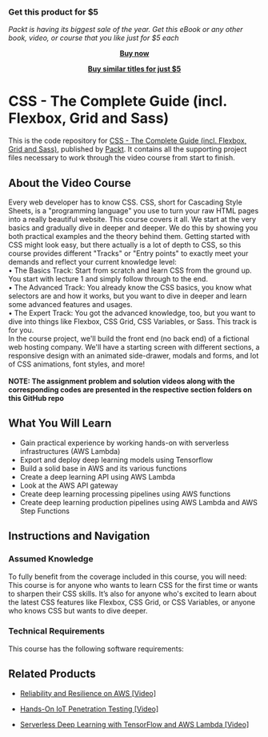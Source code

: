 
### Get this product for $5

<i>Packt is having its biggest sale of the year. Get this eBook or any other book, video, or course that you like just for $5 each</i>


<b><p align='center'>[Buy now](https://packt.link/9781789954692)</p></b>


<b><p align='center'>[Buy similar titles for just $5](https://subscription.packtpub.com/search)</p></b>


# CSS - The Complete Guide (incl. Flexbox, Grid and Sass)
This is the code repository for [CSS - The Complete Guide (incl. Flexbox, Grid and Sass)](https://www.packtpub.com/big-data-and-business-intelligence/serverless-deep-learning-tensorflow-and-aws-lambda-video?utm_source=github&utm_medium=repository&utm_campaign=9781789618679), published by [Packt](https://www.packtpub.com/?utm_source=github). It contains all the supporting project files necessary to work through the video course from start to finish.
## About the Video Course
Every web developer has to know CSS. CSS, short for Cascading Style Sheets, is a "programming language" you use to turn your raw HTML pages into a really beautiful website. This course covers it all. We start at the very basics and gradually dive in deeper and deeper. We do this by showing you both practical examples and the theory behind them. 
Getting started with CSS might look easy, but there actually is a lot of depth to CSS, so this course provides different "Tracks" or "Entry points" to exactly meet your demands and reflect your current knowledge level: 
<br/>•	The Basics Track: Start from scratch and learn CSS from the ground up. You start with lecture 1 and simply follow through to the end.
<br/>•	The Advanced Track: You already know the CSS basics, you know what selectors are and how it works, but you want to dive in deeper and learn some advanced features and usages.
<br/>•	The Expert Track: You got the advanced knowledge, too, but you want to dive into things like Flexbox, CSS Grid, CSS Variables, or Sass. This track is for you.
<br/>In the course project, we'll build the front end (no back end) of a fictional web hosting company. We'll have a starting screen with different sections, a responsive design with an animated side-drawer, modals and forms, and lot of CSS animations, font styles, and more!
<br/><br/><b>NOTE: The assignment problem and solution videos along with the corresponding codes are presented in the respective section folders on this GitHub repo</b>

<H2>What You Will Learn</H2>
<DIV class=book-info-will-learn-text>
<UL>
<LI>Gain practical experience by working hands-on with serverless infrastructures (AWS Lambda) 
<LI>Export and deploy deep learning models using Tensorflow 
<LI>Build a solid base in AWS and its various functions 
<LI>Create a deep learning API using AWS Lambda&nbsp; 
<LI>Look at the AWS API gateway 
<LI>Create deep learning processing pipelines using AWS functions 
<LI>Create deep learning production pipelines using AWS Lambda and AWS Step Functions </LI></UL></DIV>

## Instructions and Navigation
### Assumed Knowledge
To fully benefit from the coverage included in this course, you will need:<br/>
This course is for anyone who wants to learn CSS for the first time or wants to sharpen their CSS skills. It’s also for anyone who's excited to learn about the latest CSS features like Flexbox, CSS Grid, or CSS Variables, or anyone who knows CSS but wants to dive deeper.
### Technical Requirements
This course has the following software requirements:<br/>
   

## Related Products
* [Reliability and Resilience on AWS [Video]](https://www.packtpub.com/big-data-and-business-intelligence/serverless-deep-learning-tensorflow-and-aws-lambda-video?utm_source=github&utm_medium=repository&utm_campaign=9781789618679)

* [Hands-On IoT Penetration Testing [Video]](https://www.packtpub.com/big-data-and-business-intelligence/serverless-deep-learning-tensorflow-and-aws-lambda-video?utm_source=github&utm_medium=repository&utm_campaign=9781789618679)

* [Serverless Deep Learning with TensorFlow and AWS Lambda [Video]](https://www.packtpub.com/big-data-and-business-intelligence/serverless-deep-learning-tensorflow-and-aws-lambda-video?utm_source=github&utm_medium=repository&utm_campaign=9781789618679)

